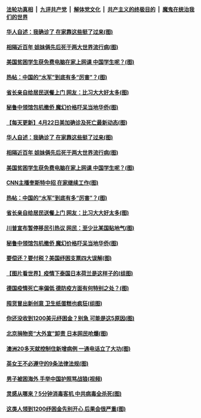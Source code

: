 ####  [法轮功真相](../../../../basic/blob/master/README.md?t=04230231) &nbsp;|&nbsp; [九评共产党](../../../../9ping.md/blob/master/README.md?t=04230231) &nbsp;|&nbsp; [解体党文化](../../../../jtdwh.md/blob/master/README.md?t=04230231)  &nbsp;|&nbsp; [共产主义的终极目的](../../../../gczydzjmd.md/blob/master/README.md?t=04230231) &nbsp;|&nbsp; [魔鬼在统治我们的世界](../../../../mgztzwmdsj.md/blob/master/README.md?t=04230231) 

#### [华人自述：我确诊了 在家靠这些挺了过来(图)](../pages/p3/930699.md?t=04230231) 

#### [相隔近百年 姐妹俩先后死于两大世界流行病(图)](../pages/p3/930493.md?t=04230231) 

#### [美国贫困学生获免费电脑在家上网课 中国学生呢？(图)](../pages/p3/930661.md?t=04230231) 

#### [热帖：中国的“水军”到底有多“厉害”？(图)](../pages/p3/930654.md?t=04230231) 

#### [省长亲自给居民送餐上门 网友：比习大大好太多(图)](../pages/p3/930626.md?t=04230231) 

#### [秘鲁中领馆包机撤侨 魔幻价格吓呆当地华侨(图)](../pages/p3/930619.md?t=04230231) 

#### [【每天更新】4月22日美加确诊及死亡最新动态(图)](../pages/p3/928262.md?t=04230231) 

#### [华人自述：我确诊了 在家靠这些挺了过来(图)](../pages/p3/930699.md?t=04230231) 

#### [相隔近百年 姐妹俩先后死于两大世界流行病(图)](../pages/p3/930493.md?t=04230231) 

#### [美国贫困学生获免费电脑在家上网课 中国学生呢？(图)](../pages/p3/930661.md?t=04230231) 

#### [CNN主播奎斯特中招 在家继续工作(图)](../pages/p3/930667.md?t=04230231) 

#### [热帖：中国的“水军”到底有多“厉害”？(图)](../pages/p3/930654.md?t=04230231) 

#### [省长亲自给居民送餐上门 网友：比习大大好太多(图)](../pages/p3/930626.md?t=04230231) 

#### [川普宣布暂停移民引热议 网民：至少比某国贴地气(图)](../pages/p3/930615.md?t=04230231) 

#### [秘鲁中领馆包机撤侨 魔幻价格吓呆当地华侨(图)](../pages/p3/930619.md?t=04230231) 

#### [要偿还？要付税？美国纾困支票四大误解(图)](../pages/p3/930610.md?t=04230231) 

#### [【图片看世界】疫情下泰国日本荷兰是这样子的(组图)](../pages/p3/930586.md?t=04230231) 

#### [德国疫情死亡率偏低 德防疫方面有何特别之处？(图)](../pages/p3/930577.md?t=04230231) 

#### [囤货冒出新创意 卫生纸蛋糕也疯狂(组图)](../pages/p3/930490.md?t=04230231) 

#### [你还没收到1200美元纾困金？别急 可能是这5原因(图)](../pages/p3/930572.md?t=04230231) 

#### [北京捐物资“大外宣”卸责 日本网民呛爆(图)](../pages/p3/930508.md?t=04230231) 

#### [澳洲20多天就控制住新增病例 一通电话立了大功(图)](../pages/p3/930496.md?t=04230231) 

#### [英女王不必遵守的9条法律法规(图)](../pages/p3/930485.md?t=04230231) 

#### [男子被困海外 手举中国护照骂战狼(视频)](../pages/p3/930484.md?t=04230231) 

#### [灵感从哪来？5分钟消毒客机 中共病毒全杀死(图)](../pages/p3/930482.md?t=04230231) 

#### [这类人领到1200纾困金先别开心 后果会很严重(图)](../pages/p3/930450.md?t=04230231) 

